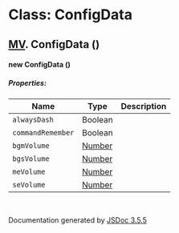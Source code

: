 # Class: ConfigData

## [MV](MV.md).  ConfigData ()

#### new ConfigData ()

##### Properties:

| Name | Type | Description |
| --- | --- | --- |
| `alwaysDash` | Boolean |  |
| `commandRemember` | Boolean |  |
| `bgmVolume` | [Number](Number.md) |  |
| `bgsVolume` | [Number](Number.md) |  |
| `meVolume` | [Number](Number.md) |  |
| `seVolume` | [Number](Number.md) |  |

<dl>
</dl>


 <br>

  Documentation generated by [JSDoc 3.5.5](https://github.com/jsdoc3/jsdoc)
